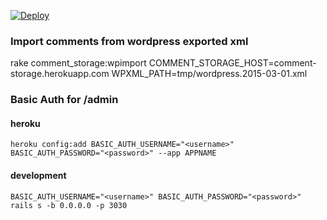 [![Deploy](https://www.herokucdn.com/deploy/button.png)](https://heroku.com/deploy)


### Import comments from wordpress exported xml

rake comment_storage:wpimport COMMENT_STORAGE_HOST=comment-storage.herokuapp.com WPXML_PATH=tmp/wordpress.2015-03-01.xml

### Basic Auth for /admin

#### heroku

    heroku config:add BASIC_AUTH_USERNAME="<username>" BASIC_AUTH_PASSWORD="<password>" --app APPNAME

#### development 

    BASIC_AUTH_USERNAME="<username>" BASIC_AUTH_PASSWORD="<password>" rails s -b 0.0.0.0 -p 3030